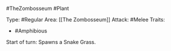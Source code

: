 #TheZombosseum #Plant 

Type: #Regular 
Area: [[The Zombosseum]]
Attack: #Melee
Traits:
- #Amphibious

Start of turn: Spawns a Snake Grass.